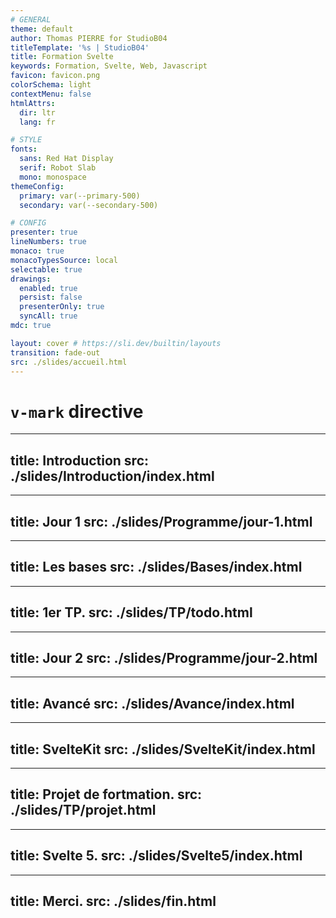 ```yaml
---
# GENERAL
theme: default
author: Thomas PIERRE for StudioB04
titleTemplate: '%s | StudioB04'
title: Formation Svelte
keywords: Formation, Svelte, Web, Javascript
favicon: favicon.png
colorSchema: light
contextMenu: false
htmlAttrs:
  dir: ltr  
  lang: fr

# STYLE
fonts:
  sans: Red Hat Display
  serif: Robot Slab
  mono: monospace
themeConfig:
  primary: var(--primary-500)
  secondary: var(--secondary-500)

# CONFIG
presenter: true
lineNumbers: true
monaco: true
monacoTypesSource: local
selectable: true
drawings:
  enabled: true
  persist: false
  presenterOnly: true
  syncAll: true
mdc: true

layout: cover # https://sli.dev/builtin/layouts
transition: fade-out
src: ./slides/accueil.html
---
```


# <span v-mark.red="3"><code>v-mark</code> directive</span>

--- 
title: Introduction
src: ./slides/Introduction/index.html
---

---
title: Jour 1
src: ./slides/Programme/jour-1.html
---

---
title: Les bases
src: ./slides/Bases/index.html
---

---
title: 1er TP.
src: ./slides/TP/todo.html
---

---
title: Jour 2
src: ./slides/Programme/jour-2.html
---

---
title: Avancé
src: ./slides/Avance/index.html
---


---
title: SvelteKit
src: ./slides/SvelteKit/index.html
---

---
title: Projet de fortmation.
src: ./slides/TP/projet.html
---


---
title: Svelte 5.
src: ./slides/Svelte5/index.html
---



---
title: Merci.
src: ./slides/fin.html
---
